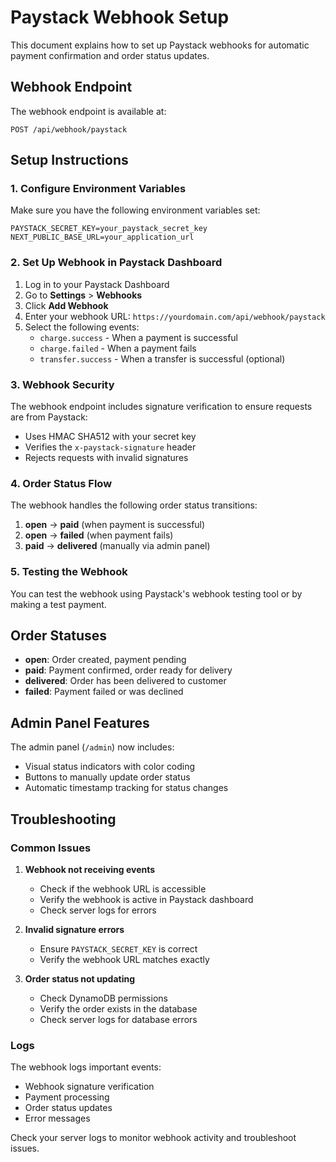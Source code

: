 # Paystack Webhook Setup

This document explains how to set up Paystack webhooks for automatic payment confirmation and order status updates.

## Webhook Endpoint

The webhook endpoint is available at:
```
POST /api/webhook/paystack
```

## Setup Instructions

### 1. Configure Environment Variables

Make sure you have the following environment variables set:
```env
PAYSTACK_SECRET_KEY=your_paystack_secret_key
NEXT_PUBLIC_BASE_URL=your_application_url
```

### 2. Set Up Webhook in Paystack Dashboard

1. Log in to your Paystack Dashboard
2. Go to **Settings** > **Webhooks**
3. Click **Add Webhook**
4. Enter your webhook URL: `https://yourdomain.com/api/webhook/paystack`
5. Select the following events:
   - `charge.success` - When a payment is successful
   - `charge.failed` - When a payment fails
   - `transfer.success` - When a transfer is successful (optional)

### 3. Webhook Security

The webhook endpoint includes signature verification to ensure requests are from Paystack:
- Uses HMAC SHA512 with your secret key
- Verifies the `x-paystack-signature` header
- Rejects requests with invalid signatures

### 4. Order Status Flow

The webhook handles the following order status transitions:

1. **open** → **paid** (when payment is successful)
2. **open** → **failed** (when payment fails)
3. **paid** → **delivered** (manually via admin panel)

### 5. Testing the Webhook

You can test the webhook using Paystack's webhook testing tool or by making a test payment.

## Order Statuses

- **open**: Order created, payment pending
- **paid**: Payment confirmed, order ready for delivery
- **delivered**: Order has been delivered to customer
- **failed**: Payment failed or was declined

## Admin Panel Features

The admin panel (`/admin`) now includes:
- Visual status indicators with color coding
- Buttons to manually update order status
- Automatic timestamp tracking for status changes

## Troubleshooting

### Common Issues

1. **Webhook not receiving events**
   - Check if the webhook URL is accessible
   - Verify the webhook is active in Paystack dashboard
   - Check server logs for errors

2. **Invalid signature errors**
   - Ensure `PAYSTACK_SECRET_KEY` is correct
   - Verify the webhook URL matches exactly

3. **Order status not updating**
   - Check DynamoDB permissions
   - Verify the order exists in the database
   - Check server logs for database errors

### Logs

The webhook logs important events:
- Webhook signature verification
- Payment processing
- Order status updates
- Error messages

Check your server logs to monitor webhook activity and troubleshoot issues. 